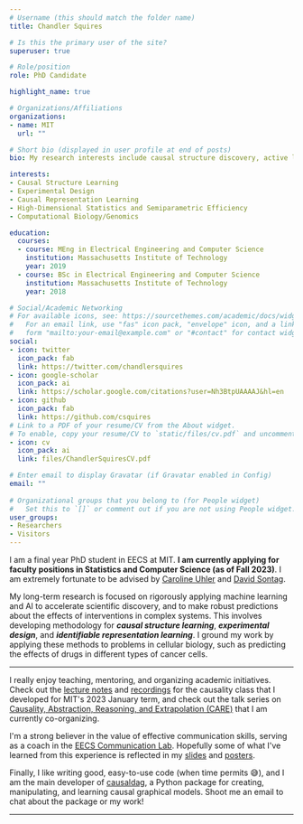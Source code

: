```yaml
---
# Username (this should match the folder name)
title: Chandler Squires

# Is this the primary user of the site?
superuser: true

# Role/position
role: PhD Candidate

highlight_name: true

# Organizations/Affiliations
organizations:
- name: MIT 
  url: ""

# Short bio (displayed in user profile at end of posts)
bio: My research interests include causal structure discovery, active learning, and causal representation learning.

interests:
- Causal Structure Learning
- Experimental Design
- Causal Representation Learning
- High-Dimensional Statistics and Semiparametric Efficiency
- Computational Biology/Genomics

education:
  courses:
  - course: MEng in Electrical Engineering and Computer Science 
    institution: Massachusetts Institute of Technology
    year: 2019
  - course: BSc in Electrical Engineering and Computer Science 
    institution: Massachusetts Institute of Technology
    year: 2018

# Social/Academic Networking
# For available icons, see: https://sourcethemes.com/academic/docs/widgets/#icons
#   For an email link, use "fas" icon pack, "envelope" icon, and a link in the
#   form "mailto:your-email@example.com" or "#contact" for contact widget.
social:
- icon: twitter
  icon_pack: fab
  link: https://twitter.com/chandlersquires
- icon: google-scholar
  icon_pack: ai
  link: https://scholar.google.com/citations?user=Nh3BtpUAAAAJ&hl=en 
- icon: github
  icon_pack: fab
  link: https://github.com/csquires 
# Link to a PDF of your resume/CV from the About widget.
# To enable, copy your resume/CV to `static/files/cv.pdf` and uncomment the lines below.  
- icon: cv
  icon_pack: ai
  link: files/ChandlerSquiresCV.pdf

# Enter email to display Gravatar (if Gravatar enabled in Config)
email: ""
  
# Organizational groups that you belong to (for People widget)
#   Set this to `[]` or comment out if you are not using People widget.  
user_groups:
- Researchers
- Visitors
---
```


I am a final year PhD student in EECS at MIT. <b>I am currently applying for faculty positions in Statistics and Computer Science (as of Fall 2023)</b>. I am extremely fortunate to be advised by [Caroline Uhler](https://www.carolineuhler.com) and [David Sontag](https://people.csail.mit.edu/dsontag/).

My long-term research is focused on rigorously applying machine learning and AI to accelerate scientific discovery, and to make robust predictions about the effects of interventions in complex systems. 
This involves developing methodology for <b><i>causal structure learning</i></b>, <b><i>experimental design</i></b>, and <b><i>identifiable representation learning</i></b>.
I ground my work by applying these methods to problems in cellular biology, such as predicting the effects of drugs in different types of cancer cells.

---
I really enjoy teaching, mentoring, and organizing academic initiatives.
Check out the [lecture notes](https://github.com/csquires/6.S091-causality) and [recordings](https://www.youtube.com/playlist?list=PLiyH4sDpByicWHWv-xaI4gRbxrpFv2-FA) for the causality class that I developed for MIT's 2023 January term, and check out the talk series on [Causality, Abstraction, Reasoning, and Extrapolation (CARE)](https://portal.valencelabs.com/care) that I am currently co-organizing. 

I'm a strong believer in the value of effective communication skills, serving as a coach in the [EECS Communication Lab](https://mitcommlab.mit.edu/eecs/).
Hopefully some of what I've learned from this experience is reflected in my [slides](https://github.com/csquires/chandler-squires-talks/blob/main/README.md) and [posters](https://github.com/csquires/chandler-squires-posters).

Finally, I like writing good, easy-to-use code (when time permits &#128517;), and I am the main developer of [causaldag](https://github.com/uhlerlab/causaldag), a Python package for creating, manipulating, and learning causal graphical models.
Shoot me an email to chat about the package or my work!

---